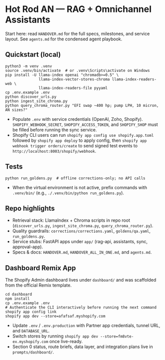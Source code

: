 # Hot Rod AN — RAG + Omnichannel Assistants

Start here: read `HANDOVER.md` for the full specs, milestones, and service layout. See `agents.md` for the condensed agent playbook.

## Quickstart (local)
```
python3 -m venv .venv
source .venv/bin/activate  # or .venv\Scripts\activate on Windows
pip install -U llama-index openai "chromadb>=0.5" \
               llama-index-vector-stores-chroma llama-index-readers-web \
               llama-index-readers-file pyyaml
cp .env.example .env
python discover_urls.py
python ingest_site_chroma.py
python query_chroma_router.py "EFI swap ~400 hp; pump LPH, 10 micron, AN sizes?"
```

- Populate `.env` with service credentials (OpenAI, Zoho, Shopify). `SHOPIFY_WEBHOOK_SECRET`, `SHOPIFY_ACCESS_TOKEN`, and `SHOPIFY_SHOP` must be filled before running the sync service.
- Shopify CLI users can run `shopify app config use shopify.app.toml` followed by `shopify app deploy` to apply config, then `shopify app webhook trigger orders/create` to send signed test events to `http://localhost:8003/shopify/webhook`.

## Tests
```
python run_goldens.py  # offline corrections-only; no API calls
```

- When the virtual environment is not active, prefix commands with `.venv/bin/` (e.g., `./.venv/bin/python run_goldens.py`).

## Repo highlights
- Retrieval stack: LlamaIndex + Chroma scripts in repo root (`discover_urls.py`, `ingest_site_chroma.py`, `query_chroma_router.py`).
- Quality guardrails: `corrections/corrections.yaml`, `goldens/qa.yaml`, `run_goldens.py`.
- Service stubs: FastAPI apps under `app/` (rag-api, assistants, sync, approval-app).
- Specs & docs: `HANDOVER.md`, `HANDOVER_ALL_IN_ONE.md`, and `agents.md`.

## Dashboard Remix App
The Shopify Admin dashboard lives under `dashboard/` and was scaffolded from the official Remix template.

```
cd dashboard
npm install
cp .env.example .env
# Authenticate the CLI interactively before running the next command
shopify app config link
shopify app dev --store=afafsaf.myshopify.com
```

- Update `.env` / `.env.production` with Partner app credentials, tunnel URL, and `DATABASE_URL`.
- Switch stores by running `shopify app dev --store=fm8vte-ex.myshopify.com` once live-ready.
- Section 0 status, route briefs, data layer, and integration plans live in `prompts/dashboard/`.
